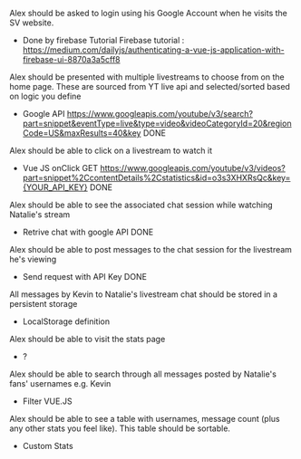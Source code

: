 Alex should be asked to login using his Google Account when he visits the SV website.
- Done by firebase Tutorial
Firebase tutorial : https://medium.com/dailyjs/authenticating-a-vue-js-application-with-firebase-ui-8870a3a5cff8

Alex should be presented with multiple livestreams to choose from on the home page. These are sourced from YT live api and selected/sorted based on logic you define
- Google API
https://www.googleapis.com/youtube/v3/search?part=snippet&eventType=live&type=video&videoCategoryId=20&regionCode=US&maxResults=40&key
DONE

Alex should be able to click on a livestream to watch it
- Vue JS onClick
GET https://www.googleapis.com/youtube/v3/videos?part=snippet%2CcontentDetails%2Cstatistics&id=o3s3XHXRsQc&key={YOUR_API_KEY}
DONE

Alex should be able to see the associated chat session while watching Natalie's stream
- Retrive chat with google API
DONE

Alex should be able to post messages to the chat session for the livestream he's viewing
- Send request with API Key
DONE

All messages by Kevin to Natalie's livestream chat should be stored in a persistent storage
- LocalStorage definition

Alex should be able to visit the stats page
- ?

Alex should be able to search through all messages posted by Natalie's fans' usernames e.g. Kevin
- Filter VUE.JS

Alex should be able to see a table with usernames, message count (plus any other stats you feel like). This table should be sortable.
- Custom Stats

